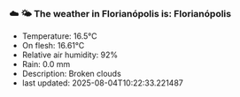 ### ☁️ 🌤️  The weather in Florianópolis is: Florianópolis

- Temperature: 16.5°C
- On flesh: 16.61°C
- Relative air humidity: 92%
- Rain: 0.0 mm
- Description: Broken clouds
- last updated: 2025-08-04T10:22:33.221487
